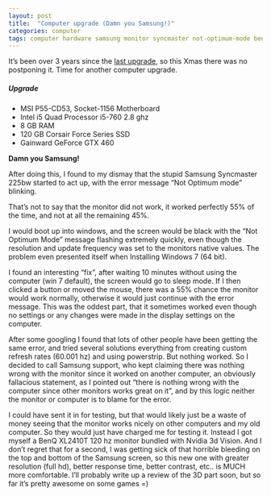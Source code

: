 ```yaml
---
layout: post
title:  "Computer upgrade (Damn you Samsung!)"
categories: computer 
tags: computer hardware samsung monitor syncmaster not-optimum-mode benq 3d-vision nvidia  waybackmachine
---
```


It’s been over 3 years since the [last upgrade](2007/11/09/new-computer), so this Xmas there was no postponing it. Time for another computer upgrade.

##### Upgrade
* MSI P55-CD53, Socket-1156 Motherboard
* Intel i5 Quad Processor i5-760 2.8 ghz
* 8 GB RAM
* 120 GB Corsair Force Series SSD
* Gainward GeForce GTX 460


**Damn you Samsung!**

After doing this, I found to my dismay that the stupid Samsung Syncmaster 225bw started to act up, with the error message “Not Optimum mode” blinking.

That’s not to say that the monitor did not work, it worked perfectly 55% of the time, and not at all the remaining 45%.

I would boot up into windows, and the screen would be black with the “Not Optimum Mode” message flashing extremely quickly, even though the resolution and update frequency was set to the monitors native values. The problem even presented itself when Installing Windows 7 (64 bit).

I found an interesting “fix”, after waiting 10 minutes without using the computer (win 7 default), the screen would go to sleep mode. If I then clicked a button or moved the mouse, there was a 55% chance the monitor would work normally, otherwise it would just continue with the error message. This was the oddest part, that it sometimes worked even though no settings or any changes were made in the display settings on the computer.

After some googling I found that lots of other people have been getting the same error, and tried several solutions everything from creating custom refresh rates (60.001 hz) and using powerstrip. But nothing worked. So I decided to call Samsung support, who kept claiming there was nothing wrong with the monitor since it worked on another computer, an obviously fallacious statement, as I pointed out “there is nothing wrong with the computer since other monitors works great on it”, and by this logic neither the monitor or computer is to blame for the error.

I could have sent it in for testing, but that would likely just be a waste of money seeing that the monitor works nicely on other computers and my old computer. So they would just have charged me for testing it. Instead I got myself a BenQ XL2410T 120 hz monitor bundled with Nvidia 3d Vision. And I don’t regret that for a second, I was getting sick of that horrible bleeding on the top and bottom of the Samsung screen, so this new one with greater resolution (full hd), better response time, better contrast, etc.. is MUCH more comfortable. I’ll probably write up a review of the 3D part soon, but so far it’s pretty awesome on some games =)

